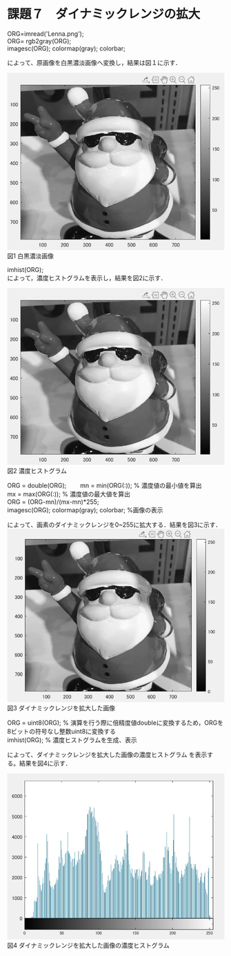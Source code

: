 # 課題７　ダイナミックレンジの拡大
ORG=imread('Lenna.png');  
ORG= rgb2gray(ORG);  
imagesc(ORG); colormap(gray); colorbar;  

によって、原画像を白黒濃淡画像へ変換し，結果は図１に示す．　

![原画像](https://github.com/hongyuting2017/image_processing/blob/master/image/kadai7-1.jpg)  
図1 白黒濃淡画像

imhist(ORG);  
によって，濃度ヒストグラムを表示し，結果を図2に示す．

![原画像](https://github.com/hongyuting2017/image_processing/blob/master/image/kadai7-1.jpg)  
図2 濃度ヒストグラム　　

ORG = double(ORG);　　
mn = min(ORG(:)); % 濃度値の最小値を算出  
mx = max(ORG(:)); % 濃度値の最大値を算出  
ORG = (ORG-mn)/(mx-mn)*255;  
imagesc(ORG); colormap(gray); colorbar; %画像の表示  

によって、画素のダイナミックレンジを0~255に拡大する．結果を図3に示す．  
![原画像](https://github.com/hongyuting2017/image_processing/blob/master/image/kadai7-3.jpg)  
図3 ダイナミックレンジを拡大した画像  

ORG = uint8(ORG); % 演算を行う際に倍精度値doubleに変換するため，ORGを8ビットの符号なし整数uint8に変換する  
imhist(ORG); % 濃度ヒストグラムを生成、表示  

によって、ダイナミックレンジを拡大した画像の濃度ヒストグラム を表示する。結果を図4に示す．  

![原画像](https://github.com/hongyuting2017/image_processing/blob/master/image/kadai7-4.jpg)   
図4 ダイナミックレンジを拡大した画像の濃度ヒストグラム 
